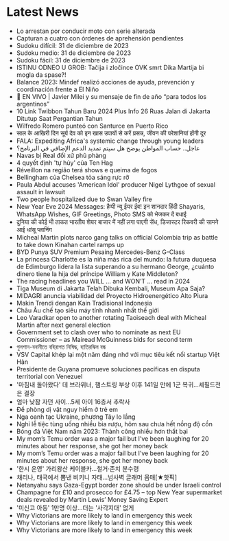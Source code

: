 # Latest News
-  Lo arrestan por conducir moto con serie alterada
-  Capturan a cuatro con órdenes de aprehensión pendientes
-  Sudoku difícil: 31 de diciembre de 2023
-  Sudoku medio: 31 de diciembre de 2023
-  Sudoku fácil: 31 de diciembre de 2023
-  ISTINU ODNEO U GROB: Tačija i zločince OVK smrt Dika Martija bi mogla da spase?!
-  Balance 2023: Mindef realizó acciones de ayuda, prevención y coordinación frente a El Niño
-  🔴 EN VIVO | Javier Milei y su mensaje de fin de año “para todos los argentinos”
-  10 Link Twibbon Tahun Baru 2024 Plus Info 26 Ruas Jalan di Jakarta Ditutup Saat Pergantian Tahun
-  Wilfredo Romero punteó con Santurce en Puerto Rico
-  साल के आखिरी दिन सूर्य देव को इन खास उपायों से करें प्रसन्न, जीवन की परेशानियां होंगी दूर
-  FALA: Expediting Africa's systemic change through young leaders
-  عاجل.. حساب المواطن يوضح هل سيتم تمديد الدعم الإضافي في البرنامج؟
-  Navas bị Real đối xử phũ phàng
-  4 quyết định 'tự hủy' của Ten Hag
-  Réveillon na região terá shows e queima de fogos
-  Bellingham của Chelsea tỏa sáng rực rỡ
-  Paula Abdul accuses 'American Idol' producer Nigel Lythgoe of sexual assault in lawsuit
-  Two people hospitalized due to Swan Valley fire
-  New Year Eve 2024 Messages: हैप्पी न्यू ईयर ईव! इन शानदार हिंदी Shayaris, WhatsApp Wishes, GIF Greetings, Photo SMS को भेजकर दें बधाई
-  दुनिया की कोई भी ताकत भारतीय शेयर बाजार में नहीं लगा पाएगी सेंध, डिजास्टर रिकवरी की सामने आई धांसू प्लानिंग
-  Micheal Martin plots narco gang talks on official Colombia trip as battle to take down Kinahan cartel ramps up
-  BYD Punya SUV Premium Pesaing Mercedes-Benz G-Class
-  La princesa Charlotte es la niña más rica del mundo: la futura duquesa de Edimburgo lidera la lista superando a su hermano George, ¿cuánto dinero tiene la hija del príncipe William y Kate Middleton?
-  The racing headlines you WILL … and WON’T … read in 2024
-  Tiga Museum di Jakarta Telah Dibuka Kembali, Museum Apa Saja?
-  MIDAGRI anuncia viabilidad del Proyecto Hidroenergético Alto Piura
-  Makin Trendi dengan Kain Tradisional Indonesia
-  Châu Âu chế tạo siêu máy tính nhanh nhất thế giới
-  Leo Varadkar open to another rotating Taoiseach deal with Micheal Martin after next general election
-  Government set to clash over who to nominate as next EU Commissioner – as Mairead McGuinness bids for second term
-  গুলশান-বনানীতে বহিরাগত নিষিদ্ধ, হাতিরঝিল বন্ধ
-  VSV Capital khép lại một năm đáng nhớ với mục tiêu kết nối startup Việt Hàn
-  Presidente de Guyana promueve soluciones pacíficas en disputa territorial con Venezuel
-  '마침내 돌아왔다' 데 브라위너, 햄스트링 부상 이후 141일 만에 1군 복귀...셰필드전은 결장
-  엄마 낮잠 자던 사이…5세 아이 16층서 추락사
-  Đề phòng dị vật nguy hiểm ở trẻ em
-  Nga oanh tạc Ukraine, phương Tây lo lắng
-  Nghỉ lễ tiệc tùng uống nhiều bia rượu, hôm sau chưa hết nồng độ cồn
-  Bóng đá Việt Nam năm 2023: Thành công nhiều hơn thất bại
-  My mom’s Temu order was a major fail but I’ve been laughing for 20 minutes about her response, she got her money back
-  My mom’s Temu order was a major fail but I’ve been laughing for 20 minutes about her response, she got her money back
-  '한시 운영' 가리왕산 케이블카…철거·존치 분수령
-  채리나, 태국에서 뽐낸 비키니 자태…넘사벽 글래머 몸매[★핫픽]
-  Netanyahu says Gaza-Egypt border zone should be under Israeli control
-  Champagne for £10 and prosecco for £4.75 – top New Year supermarket deals revealed by Martin Lewis’ Money Saving Expert
-  '미신고 아동' 1만명 이상…더는 '사각지대' 없게
-  Why Victorians are more likely to land in emergency this week
-  Why Victorians are more likely to land in emergency this week
-  Why Victorians are more likely to land in emergency this week
